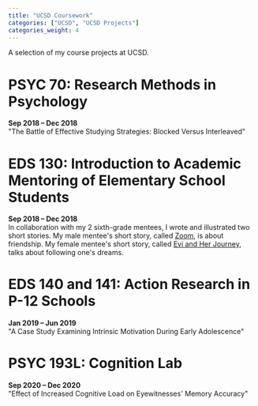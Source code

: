 ```yaml
---
title: "UCSD Coursework"
categories: ["UCSD", "UCSD Projects"]
categories_weight: 4
---
```

A selection of my course projects at UCSD.

# PSYC 70: Research Methods in Psychology
**Sep 2018 – Dec 2018**  
"The Battle of Effective Studying Strategies: Blocked Versus Interleaved"

# EDS 130: Introduction to Academic Mentoring of Elementary School Students
**Sep 2018 – Dec 2018**  
In collaboration with my 2 sixth-grade mentees, I wrote and illustrated two short stories. My male mentee's short story, called [Zoom](EDS130_story_zoom.pdf), is about friendship. My female mentee's short story, called [Evi and Her Journey](EDS130_story_evi.pdf), talks about following one's dreams.

# EDS 140 and 141: Action Research in P-12 Schools
**Jan 2019 – Jun 2019**  
"A Case Study Examining Intrinsic Motivation During Early Adolescence"

# PSYC 193L: Cognition Lab
**Sep 2020 – Dec 2020**  
"Effect of Increased Cognitive Load on Eyewitnesses' Memory Accuracy"